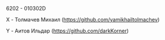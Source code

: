 6202 - 010302D

X - Толмачев Михаил (https://github.com/yamikhailtolmachev)

Y - Аитов Ильдар (https://github.com/darkKorner)
